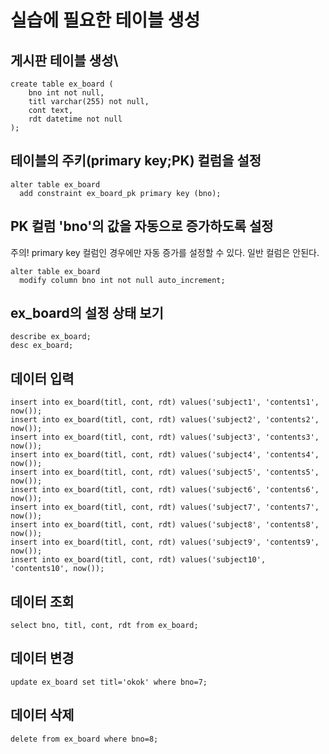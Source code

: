 # 실습에 필요한 테이블 생성

## 게시판 테이블 생성\
```
create table ex_board (
    bno int not null,
    titl varchar(255) not null,
    cont text,
    rdt datetime not null
);

```

## 테이블의 주키(primary key;PK) 컬럼을 설정
```
alter table ex_board
  add constraint ex_board_pk primary key (bno);
```

## PK 컬럼 'bno'의 값을 자동으로 증가하도록 설정
주의! primary key 컬럼인 경우에만 자동 증가를 설정할 수 있다. 일반 컬럼은 안된다.
```
alter table ex_board
  modify column bno int not null auto_increment;
```

## ex_board의 설정 상태 보기
```
describe ex_board;
desc ex_board; 
```

## 데이터 입력 
```
insert into ex_board(titl, cont, rdt) values('subject1', 'contents1', now());
insert into ex_board(titl, cont, rdt) values('subject2', 'contents2', now());
insert into ex_board(titl, cont, rdt) values('subject3', 'contents3', now());
insert into ex_board(titl, cont, rdt) values('subject4', 'contents4', now());
insert into ex_board(titl, cont, rdt) values('subject5', 'contents5', now());
insert into ex_board(titl, cont, rdt) values('subject6', 'contents6', now());
insert into ex_board(titl, cont, rdt) values('subject7', 'contents7', now());
insert into ex_board(titl, cont, rdt) values('subject8', 'contents8', now());
insert into ex_board(titl, cont, rdt) values('subject9', 'contents9', now());
insert into ex_board(titl, cont, rdt) values('subject10', 'contents10', now());
```

## 데이터 조회
```
select bno, titl, cont, rdt from ex_board;
```

## 데이터 변경
```
update ex_board set titl='okok' where bno=7;
```

## 데이터 삭제
```
delete from ex_board where bno=8;
```









